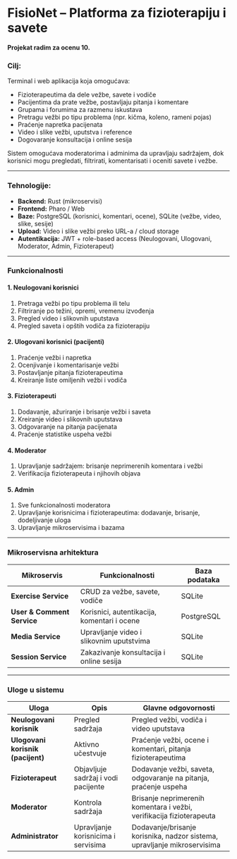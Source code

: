 # **FisioNet – Platforma za fizioterapiju i savete**

**Projekat radim za ocenu 10.**

### **Cilj:**

Terminal i web aplikacija koja omogućava:

- Fizioterapeutima da dele vežbe, savete i vodiče  
- Pacijentima da prate vežbe, postavljaju pitanja i komentare  
- Grupama i forumima za razmenu iskustava  
- Pretragu vežbi po tipu problema (npr. kičma, koleno, rameni pojas)  
- Praćenje napretka pacijenata  
- Video i slike vežbi, uputstva i reference  
- Dogovaranje konsultacija i online sesija  

Sistem omogućava moderatorima i adminima da upravljaju sadržajem, dok korisnici mogu pregledati, filtrirati, komentarisati i oceniti savete i vežbe.

---

### **Tehnologije:**

* **Backend:** Rust (mikroservisi)  
* **Frontend:** Pharo / Web  
* **Baze:** PostgreSQL (korisnici, komentari, ocene), SQLite (vežbe, video, slike, sesije)  
* **Upload:** Video i slike vežbi preko URL-a / cloud storage  
* **Autentikacija:** JWT + role-based access (Neulogovani, Ulogovani, Moderator, Admin, Fizioterapeut)

---

### **Funkcionalnosti**

#### **1. Neulogovani korisnici**
1. Pretraga vežbi po tipu problema ili telu  
2. Filtriranje po težini, opremi, vremenu izvođenja  
3. Pregled video i slikovnih uputstava  
4. Pregled saveta i opštih vodiča za fizioterapiju  

#### **2. Ulogovani korisnici (pacijenti)**
1. Praćenje vežbi i napretka  
2. Ocenjivanje i komentarisanje vežbi  
3. Postavljanje pitanja fizioterapeutima  
4. Kreiranje liste omiljenih vežbi i vodiča  

#### **3. Fizioterapeuti**
1. Dodavanje, ažuriranje i brisanje vežbi i saveta  
2. Kreiranje video i slikovnih uputstava  
3. Odgovaranje na pitanja pacijenata  
4. Praćenje statistike uspeha vežbi  

#### **4. Moderator**
1. Upravljanje sadržajem: brisanje neprimerenih komentara i vežbi  
2. Verifikacija fizioterapeuta i njihovih objava  

#### **5. Admin**
1. Sve funkcionalnosti moderatora  
2. Upravljanje korisnicima i fizioterapeutima: dodavanje, brisanje, dodeljivanje uloga  
3. Upravljanje mikroservisima i bazama  

---

### **Mikroservisna arhitektura**

| Mikroservis | Funkcionalnosti | Baza podataka |
| ------------ | --------------- | ------------- |
| **Exercise Service** | CRUD za vežbe, savete, vodiče | SQLite |
| **User & Comment Service** | Korisnici, autentikacija, komentari i ocene | PostgreSQL |
| **Media Service** | Upravljanje video i slikovnim uputstvima | SQLite |
| **Session Service** | Zakazivanje konsultacija i online sesija | SQLite |
 

---
### **Uloge u sistemu**

| Uloga | Opis | Glavne odgovornosti |
| ----- | ----- | ------------------ |
| **Neulogovani korisnik** | Pregled sadržaja | Pregled vežbi, vodiča i video uputstava |
| **Ulogovani korisnik (pacijent)** | Aktivno učestvuje | Praćenje vežbi, ocene i komentari, pitanja fizioterapeutima |
| **Fizioterapeut** | Objavljuje sadržaj i vodi pacijente | Dodavanje vežbi, saveta, odgovaranje na pitanja, praćenje uspeha |
| **Moderator** | Kontrola sadržaja | Brisanje neprimerenih komentara i vežbi, verifikacija fizioterapeuta |
| **Administrator** | Upravljanje korisnicima i servisima | Dodavanje/brisanje korisnika, nadzor sistema, upravljanje mikroservisima |

